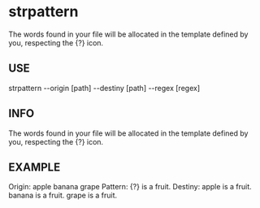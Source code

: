 # strpattern
The words found in your file will be allocated in the template defined by you, respecting the {?} icon.

## USE
strpattern --origin [path] --destiny [path] --regex [regex]

## INFO
The words found in your file will be allocated in the template defined by you, respecting the {?} icon.
	
## EXAMPLE
Origin: apple banana grape
Pattern: {?} is a fruit.
Destiny:
    apple is a fruit.
    banana is a fruit.
    grape is a fruit.
